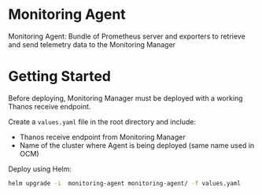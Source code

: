 # Monitoring Agent

Monitoring Agent: Bundle of Prometheus server and exporters to retrieve and send telemetry data to the Monitoring Manager

# Getting Started

Before deploying, Monitoring Manager must be deployed with a working Thanos receive endpoint.

Create a `values.yaml` file in the root directory and include:
- Thanos receive endpoint from Monitoring Manager
- Name of the cluster where Agent is being deployed (same name used in OCM)

Deploy using Helm:
```sh
helm upgrade -i  monitoring-agent monitoring-agent/ -f values.yaml
```